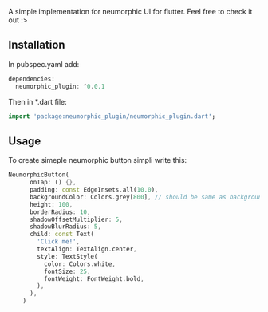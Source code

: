 A simple implementation for neumorphic UI for flutter. Feel free to check it out :> 

## Installation
In pubspec.yaml add:
```dart
dependencies:
  neumorphic_plugin: ^0.0.1
```

Then in *.dart file:
```dart
import 'package:neumorphic_plugin/neumorphic_plugin.dart';
```

## Usage
To create simeple neumorphic button simpli write this:
```dart
NeumorphicButton(
      onTap: () {},
      padding: const EdgeInsets.all(10.0),
      backgroundColor: Colors.grey[800], // should be same as background
      height: 100,
      borderRadius: 10,
      shadowOffsetMultiplier: 5,
      shadowBlurRadius: 5,
      child: const Text(
        'Click me!',
        textAlign: TextAlign.center,
        style: TextStyle(
          color: Colors.white,
          fontSize: 25,
          fontWeight: FontWeight.bold,
        ),
      ),
    )
```